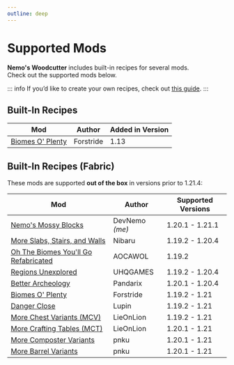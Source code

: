 ```yaml
---
outline: deep
---
```


# Supported Mods

**Nemo's Woodcutter** includes built-in recipes for several mods.  
Check out the supported mods below.

::: info
If you’d like to create your own recipes, check out [this guide](create-custom-recipes).
:::

## Built-In Recipes

| Mod                                                                              | Author    | Added in Version |
| -------------------------------------------------------------------------------- | --------- | ---------------- |
| [Biomes O' Plenty](https://www.curseforge.com/minecraft/mc-mods/biomes-o-plenty) | Forstride | 1.13             |

## Built-In Recipes (Fabric) <Badge type="tip" text="<1.21.4" /> <Badge type="danger" text="deprecated" />

These mods are supported **out of the box** in versions prior to 1.21.4:

| Mod                                                                                                                | Author         | Supported Versions |
| ------------------------------------------------------------------------------------------------------------------ | -------------- | ------------------ |
| [Nemo's Mossy Blocks](https://www.curseforge.com/minecraft/mc-mods/nemos-mossy-blocks)                             | DevNemo _(me)_ | 1.20.1 - 1.21.1    |
| [More Slabs, Stairs, and Walls](https://www.curseforge.com/minecraft/mc-mods/more-slabs-stairs-and-walls)          | Nibaru         | 1.19.2 - 1.20.4    |
| [Oh The Biomes You'll Go Refabricated](https://www.curseforge.com/minecraft/mc-mods/oh-the-biomes-youll-go-fabric) | AOCAWOL        | 1.19.2             |
| [Regions Unexplored](https://www.curseforge.com/minecraft/mc-mods/regions-unexplored)                              | UHQGAMES       | 1.19.2 - 1.20.4    |
| [Better Archeology](https://www.curseforge.com/minecraft/mc-mods/better-archeology)                                | Pandarix       | 1.20.1 - 1.20.4    |
| [Biomes O' Plenty](https://www.curseforge.com/minecraft/mc-mods/biomes-o-plenty)                                   | Forstride      | 1.19.2 - 1.21      |
| [Danger Close](https://www.curseforge.com/minecraft/mc-mods/danger-close)                                          | Lupin          | 1.19.2 - 1.21      |
| [More Chest Variants (MCV)](https://modrinth.com/mod/more-chest-variants-lieonlion)                                | LieOnLion      | 1.19.2 - 1.21      |
| [More Crafting Tables (MCT)](https://modrinth.com/mod/more-crafting-tables-lieonlion)                              | LieOnLion      | 1.20.1 - 1.21      |
| [More Composter Variants](https://modrinth.com/mod/more-composter-variants)                                        | pnku           | 1.20.1 - 1.21      |
| [More Barrel Variants](https://modrinth.com/mod/more-barrel-variants)                                              | pnku           | 1.20.1 - 1.21      |

